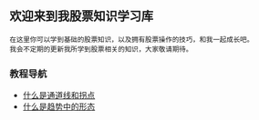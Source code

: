 ## 欢迎来到我股票知识学习库

    在这里你可以学到基础的股票知识，以及拥有股票操作的技巧，和我一起成长吧。
    我会不定期的更新我所学到股票相关的知识，大家敬请期待。


### 教程导航

- [什么是通道线和拐点](./stock_doc/什么是通道线和拐点.md)
- [什么是趋势中的形态](./stock_doc/什么是趋势中的形态.md)



